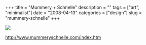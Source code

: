 +++
title = "Mummery + Schnelle"
description = ""
tags = ["art", "minimalist"]
date = "2008-04-13"
categories = ["design"]
slug = "mummery-schnelle"
+++


 

  <div id="screens-thumbs" class="clearfix">
    <div class="txt-center" id="design-submission"><a href="http://www.mummeryschnelle.com/index.htm"><img id='bluga-thumbnail-1195' class='bluga-thumbnail large' src='//media.konigi.com/bluga/
wt4802b27054194_0.jpg'/></a></div>  
  </div>   
<p><a href="http://www.mummeryschnelle.com/index.htm">http://www.mummeryschnelle.com/index.htm</a></p>




